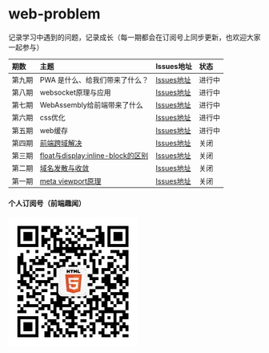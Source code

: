 # web-problem
记录学习中遇到的问题，记录成长（每一期都会在订阅号上同步更新，也欢迎大家一起参与）

| 期数   | 主题 | Issues地址 | 状态 |
| :----- | :------ | :------ | :------ |
| 第九期 | PWA 是什么、给我们带来了什么？ | [Issues地址](https://github.com/mynane/i-have-a-problem/issues/9) | 进行中 |
| 第八期 | websocket原理与应用 | [Issues地址](https://github.com/mynane/i-have-a-problem/issues/8) | 进行中 |
| 第七期 | WebAssembly给前端带来了什么 | [Issues地址](https://github.com/mynane/i-have-a-problem/issues/7) | 进行中 |
| 第六期 | css优化 | [Issues地址](https://github.com/mynane/i-have-a-problem/issues/6) | 进行中 |
| 第五期 | web缓存 | [Issues地址](https://github.com/mynane/i-have-a-problem/issues/5) | 进行中 |
| 第四期 | [前端跨域解决](./04.前端跨域解决.md) | [Issues地址](https://github.com/mynane/i-have-a-problem/issues/4) | 关闭 |
| 第三期 | [float与display:inline-block的区别](./03.floath和inline-block的区别.md) | [Issues地址](https://github.com/mynane/i-have-a-problem/issues/3) | 关闭 |
| 第二期 | [域名发散与收敛](./02.域名发散与收敛.md) | [Issues地址](https://github.com/mynane/i-have-a-problem/issues/2) | 关闭 |
| 第一期 | [meta viewport原理](./01.meta%20viewport%E5%8E%9F%E7%90%86.md) | [Issues地址](https://github.com/mynane/i-have-a-problem/issues/1) | 关闭 |

#### 个人订阅号（前端趣闻）
![前端趣闻](./assets/qrcode.jpg)
